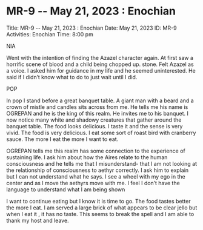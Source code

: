 # MR-9 -- May 21, 2023 : Enochian

Title: MR-9 -- May 21, 2023 : Enochian
Date: May 21, 2023
ID: MR-9
Activities: Enochian
Time: 8:00 pm

NIA

Went with the intention of finding the Azazel character again. At first saw a horrific scene of blood and a child being chopped up. stone.  Felt Azazel as a voice. I asked him for guidance in my life and he seemed uninterested. He said if I didn’t know what to do to just wait until I did.

POP

In pop I stand before a great banquet table. A giant man with a beard and a crown of mistle and candles sits across from me. He tells me his name is OGREPAN and he is the king of this realm. He invites me to his banquet. I now notice many white and shadowy creatures that gather around the banquet table. The food looks delicious. I taste it and the sense is very vivid. The food is very delicious. I eat some sort of roast bird with cranberry sauce. The more I eat the more I want to eat.

OGREPAN tells me this realm has some connection to the experience of sustaining life. I ask him about how the Aires relate to the human consciousness and he tells me that I misunderstand- that I am not looking at the relationship of consciousness to aethyr correctly. I ask him to explain but I can not understand what he says. I see a wheel with my ego in the center and as I move the aethyrs move with me. I feel I don’t have the language to understand what I am being shown

I want to continue eating but I know it is time to go. The food tastes better the more I eat. I am served a large brick of what appears to be clear jello but when I eat it , it has no taste. This seems to break the spell and I am able to thank my host and leave.